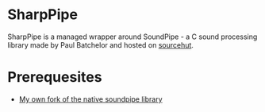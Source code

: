 # SharpPipe

SharpPipe is a managed wrapper around SoundPipe - a C sound processing library made by Paul Batchelor and hosted on [sourcehut](https://git.sr.ht/~pbatch/soundpipe).

# Prerequesites

- [My own fork of the native soundpipe library](https://github.com/BlueCyro/soundpipe)